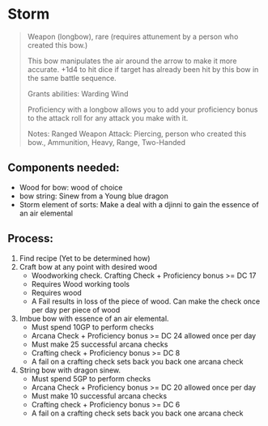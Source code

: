 # Storm

>Weapon (longbow), rare (requires attunement by a person who created this bow.)
>
>This bow manipulates the air around the arrow to make it more accurate.
+1d4 to hit dice if target has already been hit by this bow in the same battle sequence.
>
>Grants abilities: Warding Wind
>
>Proficiency with a longbow allows you to add your proficiency bonus to the attack roll for any attack you make with it.
>
>Notes: Ranged Weapon Attack: Piercing, person who created this bow., Ammunition, Heavy, Range, Two-Handed

## Components needed:
 - Wood for bow: wood of choice
 - bow string: Sinew from a Young blue dragon
 - Storm element of sorts: Make a deal with a djinni to gain the essence of an air elemental

## Process:
1. Find recipe (Yet to be determined how)
2. Craft bow at any point with desired wood
	- Woodworking check. Crafting Check + Proficiency bonus >= DC 17
	- Requires Wood working tools
	- Requires wood
	- A Fail results in loss of the piece of wood. Can make the check once per day per piece of wood
3. Imbue bow with essence of an air elemental.
	- Must spend 10GP to perform checks
	- Arcana Check + Proficiency bonus >= DC 24 allowed once per day
	- Must make 25 successful arcana checks
	- Crafting check + Proficiency bonus >= DC 8  
	- A fail on a crafting check sets back you back one arcana check
4. String bow with dragon sinew.
	- Must spend 5GP to perform checks
	- Arcana Check + Proficiency bonus >= DC 20 allowed once per day
	- Must make 10 successful arcana checks
	- Crafting check + Proficiency bonus >= DC 6  
	- A fail on a crafting check sets back you back one arcana check
